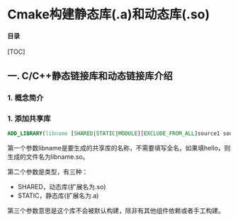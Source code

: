 # Cmake构建静态库(.a)和动态库(.so)

#### 目录

[TOC]

## 一. C/C++静态链接库和动态链接库介绍

### 1. 概念简介



### 1. 添加共享库

```cmake
ADD_LIBRARY(libname [SHARED|STATIC|MODULE][EXCLUDE_FROM_ALL]source1 source2 ... sourceN))
```

第一个参数libname是要生成的共享库的名称，不需要填写全名，如果填hello，则生成的文件名为libname.so。

第二个参数是类型，有三种：

+ SHARED，动态库(扩展名为.so)
+ STATIC，静态库(扩展名为.a)

第三个参数意思是这个库不会被默认构建，除非有其他组件依赖或者手工构建。